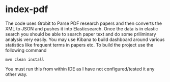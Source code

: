 # index-pdf

The code uses Grobit to Parse PDF research papers and then converts the XML to JSON and pushes it into Elasticsearch. Once the data is in elastic search you should be able to search paper text and do some priliminary analysis very easily. You may use Kibana to build dashboard around various statistics like frequent terms in papers etc.
To build the project use the following command

    mvn clean install

You must run this from within IDE as I have not configured/tested it any other way.

